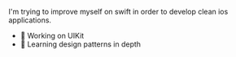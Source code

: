 I'm trying to improve myself on swift in order to develop clean ios applications.
- 🔭 Working on UIKit  
- 🌱 Learning design patterns in depth
